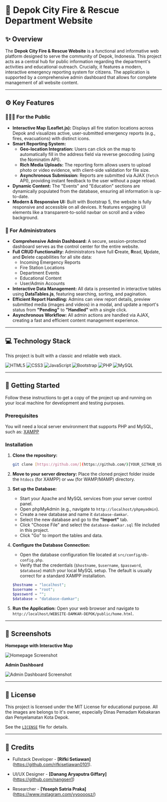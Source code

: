 # 🚒 Depok City Fire & Rescue Department Website

## ✨ Overview

The **Depok City Fire & Rescue Website** is a functional and informative web platform designed to serve the community of Depok, Indonesia. This project acts as a central hub for public information regarding the department's activities and educational outreach. Crucially, it features a modern, interactive emergency reporting system for citizens. The application is supported by a comprehensive admin dashboard that allows for complete management of all website content.

---

## ⚙️ Key Features

### 👨‍👩‍👧 For the Public

* **Interactive Map (Leaflet.js):** Displays all fire station locations across Depok and visualizes active, user-submitted emergency reports (e.g., fires, evacuations) with distinct icons.
* **Smart Reporting System:**
    * **Geo-location Integration:** Users can click on the map to automatically fill in the address field via reverse geocoding (using the Nominatim API).
    * **Rich Media Uploads:** The reporting form allows users to upload photo or video evidence, with client-side validation for file size.
    * **Asynchronous Submission:** Reports are submitted via AJAX (`fetch` API), providing instant feedback to the user without a page reload.
* **Dynamic Content:** The "Events" and "Education" sections are dynamically populated from the database, ensuring all information is up-to-date.
* **Modern & Responsive UI:** Built with Bootstrap 5, the website is fully responsive and accessible on all devices. It features engaging UI elements like a transparent-to-solid navbar on scroll and a video background.

### 👮 For Administrators

* **Comprehensive Admin Dashboard:** A secure, session-protected dashboard serves as the control center for the entire website.
* **Full CRUD Functionality:** Administrators have full **C**reate, **R**ead, **U**pdate, and **D**elete capabilities for all site data:
    * Incoming Emergency Reports
    * Fire Station Locations
    * Department Events
    * Educational Content
    * User/Admin Accounts
* **Interactive Data Management:** All data is presented in interactive tables using **DataTables.js**, featuring searching, sorting, and pagination.
* **Efficient Report Handling:** Admins can view report details, preview submitted media (images and videos) in a modal, and update a report's status from **"Pending"** to **"Handled"** with a single click.
* **Asynchronous Workflow:** All admin actions are handled via AJAX, creating a fast and efficient content management experience.

---

## 💻 Technology Stack

This project is built with a classic and reliable web stack.

![HTML5](https://img.shields.io/badge/HTML5-E34F26?style=for-the-badge&logo=html5&logoColor=white)
![CSS3](https://img.shields.io/badge/CSS3-1572B6?style=for-the-badge&logo=css3&logoColor=white)
![JavaScript](https://img.shields.io/badge/JavaScript-F7DF1E?style=for-the-badge&logo=javascript&logoColor=black)
![Bootstrap](https://img.shields.io/badge/Bootstrap-7952B3?style=for-the-badge&logo=bootstrap&logoColor=white)
![PHP](https://img.shields.io/badge/PHP-777BB4?style=for-the-badge&logo=php&logoColor=white)
![MySQL](https://img.shields.io/badge/MySQL-4479A1?style=for-the-badge&logo=mysql&logoColor=white)

---

## 🚀 Getting Started

Follow these instructions to get a copy of the project up and running on your local machine for development and testing purposes.

### Prerequisites

You will need a local server environment that supports PHP and MySQL, such as: [XAMPP](https://www.apachefriends.org/index.html)

### Installation

1.  **Clone the repository:**
    ```sh
    git clone [https://github.com/](https://github.com/)[YOUR_GITHUB_USERNAME]/[YOUR_REPOSITORY_NAME].git
    ```

2.  **Move to your server directory:**
    Place the cloned project folder inside the `htdocs` (for XAMPP) or `www` (for WAMP/MAMP) directory.

3.  **Set up the Database:**
    * Start your Apache and MySQL services from your server control panel.
    * Open phpMyAdmin (e.g., navigate to `http://localhost/phpmyadmin`).
    * Create a new database and name it `database-damkar`.
    * Select the new database and go to the **"Import"** tab.
    * Click "Choose File" and select the `database-damkar.sql` file included in this project.
    * Click "Go" to import the tables and data.

4.  **Configure the Database Connection:**
    * Open the database configuration file located at `src/config/db-config.php`.
    * Verify that the credentials (`$hostname`, `$username`, `$password`, `$database`) match your local MySQL setup. The default is usually correct for a standard XAMPP installation.
    ```php
    $hostname = "localhost";
    $username = "root";
    $password = "";
    $database = "database-damkar";
    ```

5.  **Run the Application:**
    Open your web browser and navigate to `http://localhost/WEBSITE-DAMKAR-DEPOK/public/home.html`.

---

## 📸 Screenshots

**Homepage with Interactive Map**

![Homepage Screenshot](Homepage.jpeg)

**Admin Dashboard**

![Admin Dashboard Screenshot](Admin-Dashboard.jpeg)

---

## 📄 License

This project is licensed under the MIT License for educational purpose. All the images are belongs to it's owner, especially Dinas Pemadam Kebakaran dan Penyelamatan Kota Depok.

See the [`LICENSE`](LICENSE) file for details.

---

## 🙏 Credits

* Fullstack Developer - **[Rifki Setiawan]**(https://github.com/rifkisetiawan0101).

* UI/UX Designer - **[Danang Aryaputra Giffary]**(https://github.com/nangsen1)

* Researcher - **[Yoseph Satria Praka]**(https://www.instagram.com/yyoooosz/)

